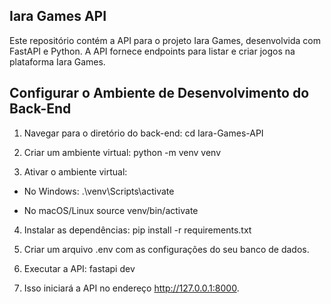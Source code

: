 ## Iara Games API

Este repositório contém a API para o projeto Iara Games, desenvolvida com FastAPI e Python. 
A API fornece endpoints para listar e criar jogos na plataforma Iara Games.


## Configurar o Ambiente de Desenvolvimento do Back-End

1. Navegar para o diretório do back-end:
cd Iara-Games-API

2. Criar um ambiente virtual:
python -m venv venv

3. Ativar o ambiente virtual:
  - No Windows: 
  .\venv\Scripts\activate

  - No macOS/Linux
  source venv/bin/activate

4. Instalar as dependências:
pip install -r requirements.txt

5. Criar um arquivo .env com as configurações do seu banco de dados.

7. Executar a API:
fastapi dev

8. Isso iniciará a API no endereço http://127.0.0.1:8000.


